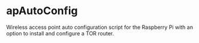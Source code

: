 # apAutoConfig
Wireless access point auto configuration script for the Raspberry Pi with an option to install and configure a TOR router.
